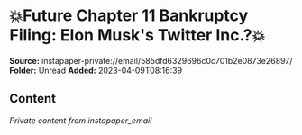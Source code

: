 # 💥Future Chapter 11 Bankruptcy Filing: Elon Musk's Twitter Inc.?💥

**Source:** instapaper-private://email/585dfd6329696c0c701b2e0873e26897/
**Folder:** Unread
**Added:** 2023-04-09T08:16:39




## Content
*Private content from instapaper_email*
